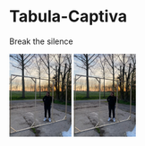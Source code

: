 # Tabula-Captiva
Break the silence
<p>
  <img src="https://raw.githubusercontent.com/Jorre-student/Tabula-Captiva/refs/heads/main/cel1.jpeg" alt="Lo-fi Sketch" width="22%"/>
  <img src="https://raw.githubusercontent.com/Jorre-student/Tabula-Captiva/refs/heads/main/cel1.jpeg" alt="Lo-fi Sketch" width="22%"/>
</p>
